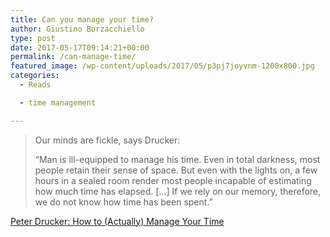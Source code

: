```yaml
---
title: Can you manage your time?
author: Giustino Borzacchiello
type: post
date: 2017-05-17T09:14:21+00:00
permalink: /can-manage-time/
featured_image: /wp-content/uploads/2017/05/p3pj7joyvnm-1200x800.jpg
categories:
  - Reads

  - time management

---
```

> Our minds are fickle, says Drucker:
> 
> “Man is ill-equipped to manage his time. Even in total darkness, most people retain their sense of space. But even with the lights on, a few hours in a sealed room render most people incapable of estimating how much time has elapsed. […] If we rely on our memory, therefore, we do not know how time has been spent.”

[Peter Drucker: How to (Actually) Manage Your Time][1]

 [1]: https://betterhumans.coach.me/peter-drucker-how-to-actually-manage-your-time-6ab54a9236b9